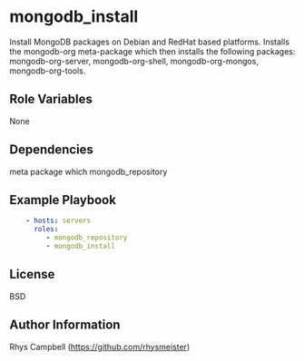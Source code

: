 mongodb_install
===============

Install MongoDB packages on Debian and RedHat based platforms. Installs the mongodb-org meta-package which then installs the following packages: mongodb-org-server, mongodb-org-shell, mongodb-org-mongos, mongodb-org-tools.

Role Variables
--------------

None

Dependencies
------------
 meta package which
mongodb_repository

Example Playbook
----------------

```yaml
    - hosts: servers
      roles:
         - mongodb_repository
         - mongodb_install
```

License
-------

BSD

Author Information
------------------

Rhys Campbell (https://github.com/rhysmeister)
